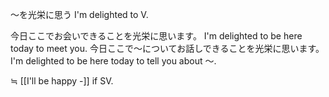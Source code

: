 ～を光栄に思う
I'm delighted to V.

今日ここでお会いできることを光栄に思います。
I'm delighted to be here today to meet you.
今日ここで～についてお話しできることを光栄に思います。
I'm delighted to be here today to tell you about ～.


≒ [[I'll be happy -]] if SV.

